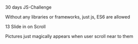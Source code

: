 30 days JS-Challenge

Without any libraries or frameworks, just js, ES6 are allowed

13 Slide in on Scroll

Pictures just magically appears when user scroll near to them
